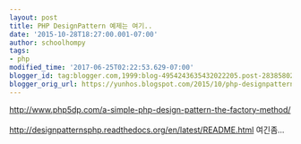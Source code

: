 ```yaml
---
layout: post
title: PHP DesignPattern 예제는 여기..
date: '2015-10-28T18:27:00.001-07:00'
author: schoolhompy
tags:
- php
modified_time: '2017-06-25T02:22:53.629-07:00'
blogger_id: tag:blogger.com,1999:blog-4954243635432022205.post-2838580261955268444
blogger_orig_url: https://yunhos.blogspot.com/2015/10/php-designpattern_28.html
---
```


http://www.php5dp.com/a-simple-php-design-pattern-the-factory-method/<br/><br/>http://designpatternsphp.readthedocs.org/en/latest/README.html 여긴좀...